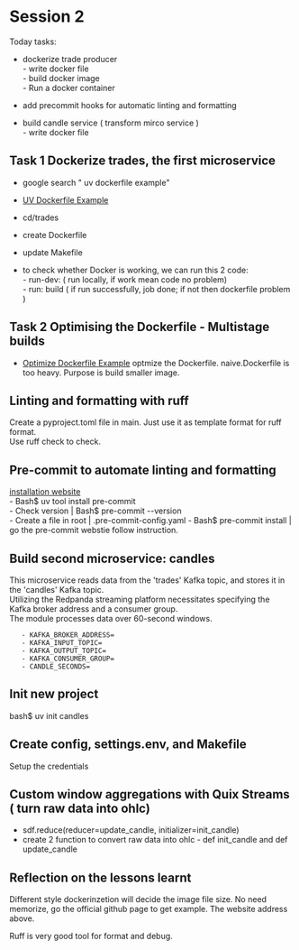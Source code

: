 # Session 2

Today tasks:  

- dockerize trade producer  
      - write docker file  
      - build docker image  
      - Run a docker container

- add precommit hooks for automatic linting and formatting  

- build candle service ( transform mirco service )  
      - write docker file  

## Task 1 Dockerize trades, the first microservice

- google search " uv dockerfile example"  
- [UV Dockerfile Example](https://docs.astral.sh/uv/guides/integration/docker)  
- cd/trades  
- create Dockerfile  
- update Makefile  

- to check whether Docker is working, we can run this 2 code:  
      - run-dev:        ( run locally, if work mean code no problem)  
      - run: build      ( if run successfully, job done; if not then dockerfile problem )  

## Task 2 Optimising the Dockerfile - Multistage builds

- [Optimize Dockerfile Example](https://github.com/astral-sh/uv-docker-example/tree/main)
optmize the Dockerfile. naive.Dockerfile is too heavy. Purpose is build smaller image.  

## Linting and formatting with ruff

Create a pyproject.toml file in main. Just use it as template format for ruff format.  
Use ruff check to check.


##  Pre-commit to automate linting and formatting

[installation website](pre-commit.com)  
       - Bash$ uv tool install pre-commit  
       - Check version | Bash$ pre-commit --version  
       - Create a file in root | .pre-commit-config.yaml 
       - Bash$ pre-commit install | go the pre-commit webstie follow instruction.  


## Build second microservice: candles

This microservice reads data from the 'trades' Kafka topic, and stores it in the 'candles' Kafka topic.  
Utilizing the Redpanda streaming platform necessitates specifying the Kafka broker address and a consumer group.  
The module processes data over 60-second windows.  

       - KAFKA_BROKER_ADDRESS=
       - KAFKA_INPUT_TOPIC=
       - KAFKA_OUTPUT_TOPIC=
       - KAFKA_CONSUMER_GROUP=
       - CANDLE_SECONDS=

## Init new project

bash$   uv init candles

## Create config, settings.env, and Makefile

Setup the credentials  

## Custom window aggregations with Quix Streams ( turn raw data into ohlc)

- sdf.reduce(reducer=update_candle, initializer=init_candle)
- create 2 function to convert raw data into ohlc
       - def init_candle and  def update_candle












## Reflection on the lessons learnt  

Different style dockerinzetion will decide the image file size. No need memorize, go the official github page to get example. The website address above.

Ruff is very good tool for format and debug.  


